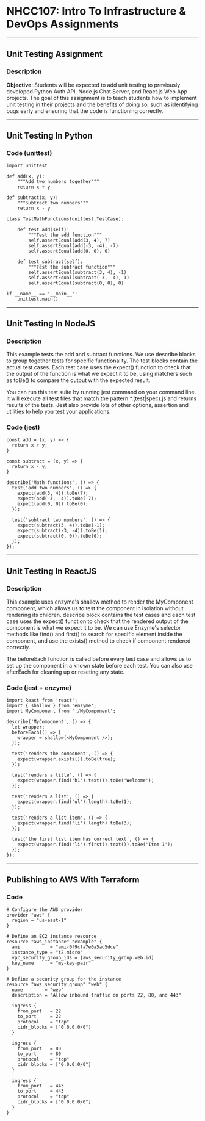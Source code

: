 # NHCC107: Intro To Infrastructure & DevOps Assignments

---

## Unit Testing Assignment

### Description

**Objective**: Students will be expected to add unit testing to previously developed Python Auth API, Node.js Chat Server, and React.js Web App projects. The goal of this assignment is to teach students how to implement unit testing in their projects and the benefits of doing so, such as identifying bugs early and ensuring that the code is functioning correctly.

---

## Unit Testing In Python

### Code (unittest)

```
import unittest

def add(x, y):
    """Add two numbers together"""
    return x + y

def subtract(x, y):
    """Subtract two numbers"""
    return x - y

class TestMathFunctions(unittest.TestCase):

    def test_add(self):
        """Test the add function"""
        self.assertEqual(add(3, 4), 7)
        self.assertEqual(add(-3, -4), -7)
        self.assertEqual(add(0, 0), 0)

    def test_subtract(self):
        """Test the subtract function"""
        self.assertEqual(subtract(3, 4), -1)
        self.assertEqual(subtract(-3, -4), 1)
        self.assertEqual(subtract(0, 0), 0)

if __name__ == '__main__':
    unittest.main()
```

---

## Unit Testing In NodeJS

### Description

This example tests the add and subtract functions. We use describe blocks to group together tests for specific functionality. The test blocks contain the actual test cases. Each test case uses the expect() function to check that the output of the function is what we expect it to be, using matchers such as toBe() to compare the output with the expected result.

You can run this test suite by running jest command on your command line. It will execute all test files that match the pattern *.(test|spec).js and returns results of the tests.
Jest also provide lots of other options, assertion and utilities to help you test your applications.

### Code (jest)

```
const add = (x, y) => {
  return x + y;
}

const subtract = (x, y) => {
  return x - y;
}

describe('Math functions', () => {
  test('add two numbers', () => {
    expect(add(3, 4)).toBe(7);
    expect(add(-3, -4)).toBe(-7);
    expect(add(0, 0)).toBe(0);
  });

  test('subtract two numbers', () => {
    expect(subtract(3, 4)).toBe(-1);
    expect(subtract(-3, -4)).toBe(1);
    expect(subtract(0, 0)).toBe(0);
  });
});

```

---

## Unit Testing In ReactJS

### Description

This example uses enzyme's shallow method to render the MyComponent component, which allows us to test the component in isolation without rendering its children. describe block contains the test cases and each test case uses the expect() function to check that the rendered output of the component is what we expect it to be. We can use Enzyme's selector methods like find() and first() to search for specific element inside the component, and use the exists() method to check if component rendered correctly.

The beforeEach function is called before every test case and allows us to set up the component in a known state before each test. You can also use afterEach for cleaning up or reseting any state.

### Code (jest + enzyme)

```
import React from 'react';
import { shallow } from 'enzyme';
import MyComponent from './MyComponent';

describe('MyComponent', () => {
  let wrapper;
  beforeEach(() => {
    wrapper = shallow(<MyComponent />);
  });

  test('renders the component', () => {
    expect(wrapper.exists()).toBe(true);
  });

  test('renders a title', () => {
    expect(wrapper.find('h1').text()).toBe('Welcome');
  });

  test('renders a list', () => {
    expect(wrapper.find('ul').length).toBe(1);
  });

  test('renders a list item', () => {
    expect(wrapper.find('li').length).toBe(3);
  });

  test('the first list item has correct text', () => {
    expect(wrapper.find('li').first().text()).toBe('Item 1');
  });
});

```

---

## Publishing to AWS With Terraform


### Code

```
# Configure the AWS provider
provider "aws" {
  region = "us-east-1"
}

# Define an EC2 instance resource
resource "aws_instance" "example" {
  ami           = "ami-0f9cfa7e0a5ad5dce"
  instance_type = "t2.micro"
  vpc_security_group_ids = [aws_security_group.web.id]
  key_name      = "my-key-pair"
}

# Define a security group for the instance
resource "aws_security_group" "web" {
  name        = "web"
  description = "Allow inbound traffic on ports 22, 80, and 443"

  ingress {
    from_port   = 22
    to_port     = 22
    protocol    = "tcp"
    cidr_blocks = ["0.0.0.0/0"]
  }

  ingress {
    from_port   = 80
    to_port     = 80
    protocol    = "tcp"
    cidr_blocks = ["0.0.0.0/0"]
  }

  ingress {
    from_port   = 443
    to_port     = 443
    protocol    = "tcp"
    cidr_blocks = ["0.0.0.0/0"]
  }
}
```
